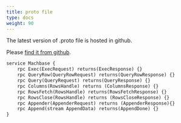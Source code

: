 ```yaml
---
title: proto file
type: docs
weight: 90
---
```


The latest version of .proto file is hosted in github. 

Please [find it from github](https://github.com/machbase/neo-grpc/tree/main/proto/machrpc.proto).

```proto
service Machbase {
    rpc Exec(ExecRequest) returns(ExecResponse) {}
    rpc QueryRow(QueryRowRequest) returns(QueryRowResponse) {}
    rpc Query(QueryRequest) returns(QueryResponse) {}
    rpc Columns(RowsHandle) returns (ColumnsResponse) {}
    rpc RowsFetch(RowsHandle) returns(RowsFetchResponse) {}
    rpc RowsClose(RowsHandle) returns (RowsCloseResponse) {}
    rpc Appender(AppenderRequest) returns (AppenderResponse){}
    rpc Append(stream AppendData) returns(AppendDone) {}
}
```